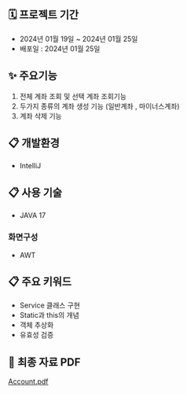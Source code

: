 ## 🗓 프로젝트 기간
- 2024년 01월 19일 ~ 2024년 01월 25일
- 배포일 : 2024년 01월 25일

## ✨ 주요기능
1. 전체 계좌 조회 및 선택 계좌 조회기능
2. 두가지 종류의 계좌 생성 기능 (일반계좌 , 마이너스계좌)
3. 계좌 삭제 기능

## :clipboard: 개발환경
* IntelliJ

## :clipboard: 사용 기술
* JAVA 17

### 화면구성
* AWT

## :clipboard: 주요 키워드
* Service 클래스 구현
* Static과 this의 개념
* 객체 추상화
* 유효성 검증

## :link: 최종 자료 PDF 
[Account.pdf](https://github.com/user-attachments/files/15814180/1Account.pdf)

